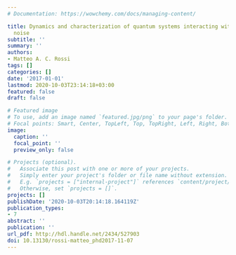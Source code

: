 ```yaml
---
# Documentation: https://wowchemy.com/docs/managing-content/

title: Dynamics and characterization of quantum systems interacting with classical
  noise
subtitle: ''
summary: ''
authors:
- Matteo A. C. Rossi
tags: []
categories: []
date: '2017-01-01'
lastmod: 2020-10-03T23:14:18+03:00
featured: false
draft: false

# Featured image
# To use, add an image named `featured.jpg/png` to your page's folder.
# Focal points: Smart, Center, TopLeft, Top, TopRight, Left, Right, BottomLeft, Bottom, BottomRight.
image:
  caption: ''
  focal_point: ''
  preview_only: false

# Projects (optional).
#   Associate this post with one or more of your projects.
#   Simply enter your project's folder or file name without extension.
#   E.g. `projects = ["internal-project"]` references `content/project/deep-learning/index.md`.
#   Otherwise, set `projects = []`.
projects: []
publishDate: '2020-10-03T20:14:18.164119Z'
publication_types:
- 7
abstract: ''
publication: ''
url_pdf: http://hdl.handle.net/2434/527903
doi: 10.13130/rossi-matteo_phd2017-11-07
---
```


